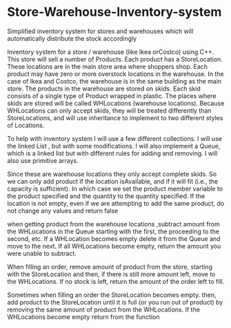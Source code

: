 # Store-Warehouse-Inventory-system
Simplified inventory system for stores and warehouses which will automatically distribute the stock accordingly

Inventory system for a store / warehouse (like Ikea orCostco) using C++. This store will sell a number of Products. Each product has a StoreLocation. These locations are in the main store area where shoppers shop. Each product may have zero or more overstock locations in the warehouse. In the case of Ikea and Costco, the warehouse is in the same building as the main store. The products in the warehouse are stored on skids. Each skid consists of a single type of Product wrapped in plastic. The places where skids are stored will be called WHLocations (warehouse locations). Because WHLocations can only accept skids, they will be treated differently than StoreLocations, and will use inheritance to implement to two different styles of Locations.

To help with inventory system I will use a few different collections. I will use the linked List , but with some modifications. 
I will also implement a Queue, which is a linked list but with different rules for adding and removing. 
I will also use primitive arrays.





Since these are warehouse locations they only accept complete skids. So we can only add product if the location isAvailable, and if it will fit (i.e., the capacity is sufficient). In which case we set the product member variable to the product specified and the quantity to the quantity specified.
If the location is not empty, even if we are attempting to add the same product, do not change any values
and return false

when getting product from the warehouse locations ,subtract amount from the WHLocations in the Queue starting with the first, the proceeding to the second, etc. If a WHLocation becomes empty delete it from the Queue and move to the next. If all WHLocations become empty, return the amount you were unable to subtract.

When filling an order, remove amount of product from the store, starting with the StoreLocation and then, if there is still more amount left, move to the WHLocations. If no stock is left, return the amount of the order left to fill.

Sometimes when filling an order the StoreLocation becomes empty. then, add product to the StoreLocation until it is full (or you run out of product) by removing the same amount of product from the WHLocations. If the WHLocations become empty return from the function

